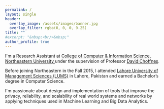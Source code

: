 ```yaml
---
permalink: /
layout: single
header:
  overlay_image: /assets/images/banner.jpg
  overlay_filter: rgba(0, 0, 0, 0.25)
title: ""
#excerpt: "&nbsp;<br/>&nbsp;"
author_profile: true
---
```


I'm a Research Assistant at <a href="http://ccis.neu.edu">College of Computer & Information Science, Northeastern University </a> under the supervision of Professor <a href="http://david.choffnes.com">David Choffnes</a>.

Before joining Northeastern in the Fall 2015, I attended <a href="http://lums.edu.pk/"> Lahore University of Management Sciences (LUMS)</a> in Lahore, Pakistan and earned a Bachelor’s degree in Computer Science.

I'm passionate about design and implementation of tools that improve the privacy, reliability, and scalability of real world systems and networks by applying techniques used in Machine Learning and Big Data Analytics.

